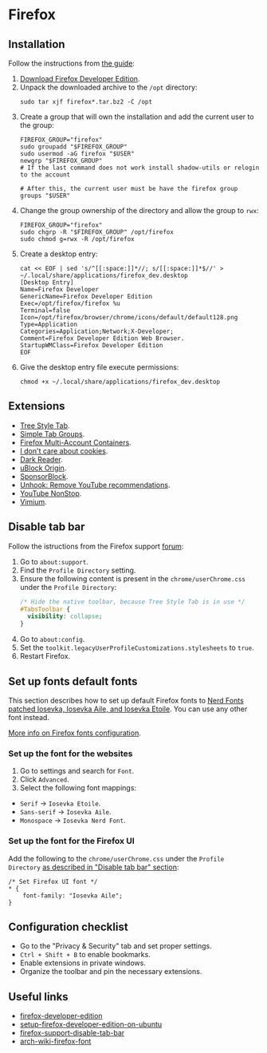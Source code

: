 # Firefox

## Installation

Follow the instructions from [the guide][setup-firefox-developer-edition-on-ubuntu]:

1. [Download Firefox Developer Edition][firefox-developer-edition].
2. Unpack the downloaded archive to the `/opt` directory:
   ```shell
   sudo tar xjf firefox*.tar.bz2 -C /opt
   ```
3. Create a group that will own the installation and add the current user to the group:
   ```shell
   FIREFOX_GROUP="firefox"
   sudo groupadd "$FIREFOX_GROUP"
   sudo usermod -aG firefox "$USER"
   newgrp "$FIREFOX_GROUP"
   # If the last command does not work install shadow-utils or relogin to the account

   # After this, the current user must be have the firefox group
   groups "$USER"
   ```
3. Change the group ownership of the directory and allow the group to `rwx`:
   ```shell
   FIREFOX_GROUP="firefox"
   sudo chgrp -R "$FIREFOX_GROUP" /opt/firefox
   sudo chmod g=rwx -R /opt/firefox
   ```
4. Create a desktop entry:
   ```shell
   cat << EOF | sed 's/^[[:space:]]*//; s/[[:space:]]*$//' > ~/.local/share/applications/firefox_dev.desktop
   [Desktop Entry]
   Name=Firefox Developer 
   GenericName=Firefox Developer Edition
   Exec=/opt/firefox/firefox %u
   Terminal=false
   Icon=/opt/firefox/browser/chrome/icons/default/default128.png
   Type=Application
   Categories=Application;Network;X-Developer;
   Comment=Firefox Developer Edition Web Browser.
   StartupWMClass=Firefox Developer Edition
   EOF
   ```
5. Give the desktop entry file execute permissions:
   ```shell
   chmod +x ~/.local/share/applications/firefox_dev.desktop
   ```

## Extensions

- [Tree Style Tab](https://addons.mozilla.org/en-US/firefox/addon/tree-style-tab/).
- [Simple Tab Groups](https://addons.mozilla.org/en-US/firefox/addon/simple-tab-groups/).
- [Firefox Multi-Account Containers](https://addons.mozilla.org/en-US/firefox/addon/multi-account-containers/).
- [I don't care about cookies](https://addons.mozilla.org/en-US/firefox/addon/i-dont-care-about-cookies/).
- [Dark Reader](https://addons.mozilla.org/en-US/firefox/addon/darkreader/).
- [uBlock Origin](https://addons.mozilla.org/en-US/firefox/addon/ublock-origin).
- [SponsorBlock](https://addons.mozilla.org/en-US/firefox/addon/sponsorblock/).
- [Unhook: Remove YouTube recommendations](https://addons.mozilla.org/en-US/firefox/addon/youtube-recommended-videos/).
- [YouTube NonStop](https://addons.mozilla.org/en-US/firefox/addon/youtube-nonstop/).
- [Vimium](https://addons.mozilla.org/en-CA/firefox/addon/vimium-ff).

## Disable tab bar

Follow the istructions from the Firefox support [forum][firefox-support-disable-tab-bar]:

1. Go to `about:support`.
2. Find the `Profile Directory` setting.
3. Ensure the following content is present in the `chrome/userChrome.css` under the `Profile Directory`:
   ```css
   /* Hide the native toolbar, because Tree Style Tab is in use */
   #TabsToolbar {
     visibility: collapse;
   }
   ```
4. Go to `about:config`.
5. Set the `toolkit.legacyUserProfileCustomizations.stylesheets` to `true`.
6. Restart Firefox.

## Set up fonts default fonts

This section describes how to set up default Firefox fonts to [Nerd Fonts patched Iosevka, Iosevka Aile, and Iosevka Etoile](./fonts.md). You can use any other font instead.

[More info on Firefox fonts configuration][arch-wiki-firefox-font].

### Set up the font for the websites

1. Go to settings and search for `Font`.
2. Click `Advanced`.
3. Select the following font mappings:
  - `Serif` -> `Iosevka Etoile`.
  - `Sans-serif` -> `Iosevka Aile`.
  - `Monospace` -> `Iosevka Nerd Font`.

### Set up the font for the Firefox UI

Add the following to the `chrome/userChrome.css` under the `Profile Directory` [as described in "Disable tab bar" section](#disable-tab-bar):

```shell
/* Set Firefox UI font */
* {
    font-family: "Iosevka Aile";
}
```

## Configuration checklist

- Go to the "Privacy & Security" tab and set proper settings.
- `Ctrl + Shift + B` to enable bookmarks.
- Enable extensions in private windows.
- Organize the toolbar and pin the necessary extensions.

## Useful links

- [firefox-developer-edition][firefox-developer-edition]
- [setup-firefox-developer-edition-on-ubuntu][setup-firefox-developer-edition-on-ubuntu]
- [firefox-support-disable-tab-bar][firefox-support-disable-tab-bar]
- [arch-wiki-firefox-font][arch-wiki-firefox-font]

[firefox-developer-edition]: <https://www.mozilla.org/en-CA/firefox/developer/>
[setup-firefox-developer-edition-on-ubuntu]: <https://dev.to/harrsh/how-to-setup-firefox-developer-edition-on-ubuntu-4inp>
[firefox-support-disable-tab-bar]: <https://support.mozilla.org/en-US/questions/1433369>
[arch-wiki-firefox-font]: <https://wiki.archlinux.org/title/Firefox/Tweaks#Fonts>
[arch-wiki-firefox]: <https://wiki.archlinux.org/title/Firefox>
